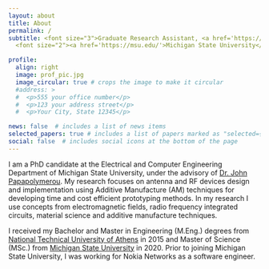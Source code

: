 ```yaml
---
layout: about
title: About
permalink: /
subtitle: <font size="3">Graduate Research Assistant, <a href='https://ece.msu.edu/'>Electrical & Computer Engineering (ECE)</a><br></font>
  <font size="2"><a href='https://msu.edu/'>Michigan State University</a>, <a href='https://goo.gl/maps/kpLsXxr8gReTcBmb8'>428 S. Shaw Lane, Engineering Building, East Lansing, MI 48824-1226  </font>

profile:
  align: right
  image: prof_pic.jpg
  image_circular: true # crops the image to make it circular
  #address: >
  #  <p>555 your office number</p>
  #  <p>123 your address street</p>
  #  <p>Your City, State 12345</p>

news: false  # includes a list of news items
selected_papers: true # includes a list of papers marked as "selected={true}"
social: false  # includes social icons at the bottom of the page
---
```


I am a PhD candidate at the Electrical and Computer Engineering Department of Michigan State
University, under the advisory of <a href='https://www.egr.msu.edu/people/profile/jpapapol'>Dr. John Papapolymerou</a>. My research focuses on antenna and RF devices design and implementation using
Additive Manufacture (AM) techniques for developing time and cost efficient prototyping methods. In my research I use
concepts from electromagnetic fields, radio frequency integrated circuits, material science and
additive manufacture techniques. 

  I received my Bachelor and Master in Engineering (M.Eng.) degrees from <a href='https://www.ntua.gr/en/from'>National Technical University of Athens</a>
in 2015 and Master of Science (MSc.) from <a href='https://msu.edu/'>Michigan State University</a> in 2020. Prior to joining Michigan State University, I was
working for Nokia Networks as a software engineer.

<!---
Write your biography here. Tell the world about yourself. Link to your favorite [subreddit](http://reddit.com). You can put a picture in, too. The code is already in, just name your picture `prof_pic.jpg` and put it in the `img/` folder.
Put your address / P.O. box / other info right below your picture. You can also disable any these elements by editing `profile` property of the YAML header of your `_pages/about.md`. Edit `_bibliography/papers.bib` and Jekyll will render your [publications page](/al-folio/publications/) automatically.
Link to your social media connections, too. This theme is set up to use [Font Awesome icons](http://fortawesome.github.io/Font-Awesome/) and [Academicons](https://jpswalsh.github.io/academicons/), like the ones below. Add your Facebook, Twitter, LinkedIn, Google Scholar, or just disable all of them.
-->


